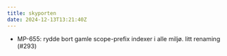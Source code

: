 ```yaml
---
title: skyporten
date: 2024-12-13T13:21:40Z
---
```

- MP-655: rydde bort gamle scope-prefix indexer i alle miljø. litt renaming (#293)

